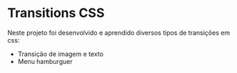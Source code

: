 # Transitions CSS

Neste projeto foi desenvolvido e aprendido diversos tipos de transições em css:

* Transição de imagem e texto
* Menu hamburguer


